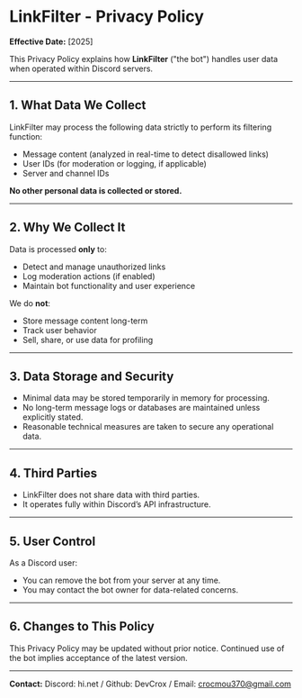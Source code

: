 # LinkFilter - Privacy Policy

**Effective Date:** [2025]

This Privacy Policy explains how **LinkFilter** ("the bot") handles user data when operated within Discord servers.

---

## 1. What Data We Collect

LinkFilter may process the following data strictly to perform its filtering function:

- Message content (analyzed in real-time to detect disallowed links)
- User IDs (for moderation or logging, if applicable)
- Server and channel IDs

**No other personal data is collected or stored.**

---

## 2. Why We Collect It

Data is processed **only** to:
- Detect and manage unauthorized links
- Log moderation actions (if enabled)
- Maintain bot functionality and user experience

We do **not**:
- Store message content long-term
- Track user behavior
- Sell, share, or use data for profiling

---

## 3. Data Storage and Security

- Minimal data may be stored temporarily in memory for processing.
- No long-term message logs or databases are maintained unless explicitly stated.
- Reasonable technical measures are taken to secure any operational data.

---

## 4. Third Parties

- LinkFilter does not share data with third parties.
- It operates fully within Discord’s API infrastructure.

---

## 5. User Control

As a Discord user:
- You can remove the bot from your server at any time.
- You may contact the bot owner for data-related concerns.

---

## 6. Changes to This Policy

This Privacy Policy may be updated without prior notice. Continued use of the bot implies acceptance of the latest version.

---

**Contact:** Discord: hi.net / Github: DevCrox / Email: crocmou370@gmail.com

